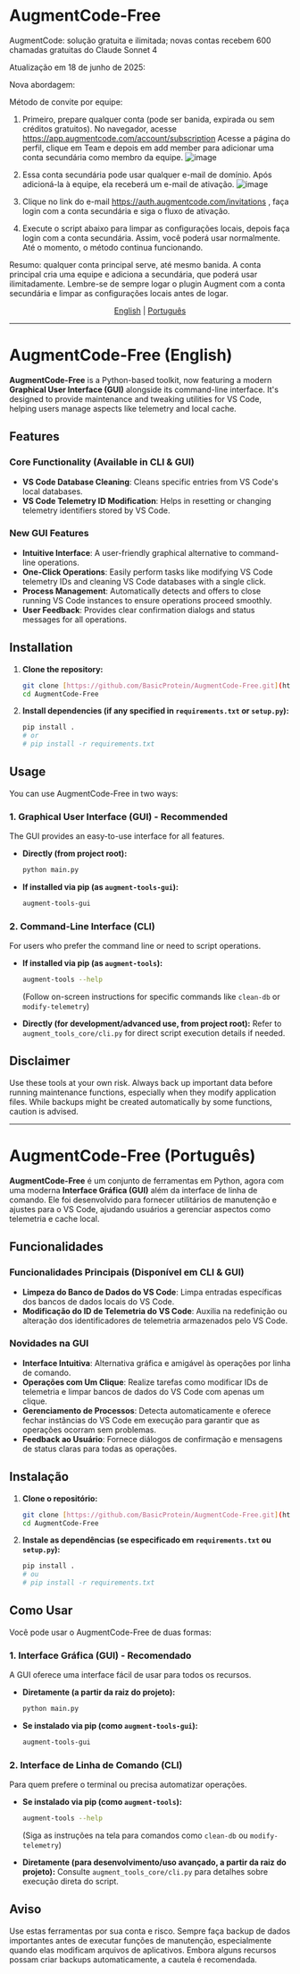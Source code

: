 # AugmentCode-Free
AugmentCode: solução gratuita e ilimitada; novas contas recebem 600 chamadas gratuitas do Claude Sonnet 4


Atualização em 18 de junho de 2025:

Nova abordagem:

Método de convite por equipe:

1. Primeiro, prepare qualquer conta (pode ser banida, expirada ou sem créditos gratuitos). No navegador, acesse https://app.augmentcode.com/account/subscription
Acesse a página do perfil, clique em Team e depois em add member para adicionar uma conta secundária como membro da equipe.
![image](https://github.com/user-attachments/assets/caa0f8dc-d189-476f-bc3f-84ee0037e03b)


2. Essa conta secundária pode usar qualquer e-mail de domínio. Após adicioná-la à equipe, ela receberá um e-mail de ativação.
![image](https://github.com/user-attachments/assets/63117ef9-1e9c-4641-99c1-9d3c9f56f435)


3. Clique no link do e-mail https://auth.augmentcode.com/invitations , faça login com a conta secundária e siga o fluxo de ativação.

4. Execute o script abaixo para limpar as configurações locais, depois faça login com a conta secundária. Assim, você poderá usar normalmente. Até o momento, o método continua funcionando.

Resumo: qualquer conta principal serve, até mesmo banida. A conta principal cria uma equipe e adiciona a secundária, que poderá usar ilimitadamente. Lembre-se de sempre logar o plugin Augment com a conta secundária e limpar as configurações locais antes de logar.

<p align="center">
  <a href="#english">English</a> | <a href="#portugues">Português</a>
</p>

---

<a name="english"></a>

# AugmentCode-Free (English)

**AugmentCode-Free** is a Python-based toolkit, now featuring a modern **Graphical User Interface (GUI)** alongside its command-line interface. It's designed to provide maintenance and tweaking utilities for VS Code, helping users manage aspects like telemetry and local cache.

## Features

### Core Functionality (Available in CLI & GUI)
-   **VS Code Database Cleaning**: Cleans specific entries from VS Code's local databases.
-   **VS Code Telemetry ID Modification**: Helps in resetting or changing telemetry identifiers stored by VS Code.

### New GUI Features
-   **Intuitive Interface**: A user-friendly graphical alternative to command-line operations.
-   **One-Click Operations**: Easily perform tasks like modifying VS Code telemetry IDs and cleaning VS Code databases with a single click.
-   **Process Management**: Automatically detects and offers to close running VS Code instances to ensure operations proceed smoothly.
-   **User Feedback**: Provides clear confirmation dialogs and status messages for all operations.

## Installation

1.  **Clone the repository:**
    ```bash
    git clone [https://github.com/BasicProtein/AugmentCode-Free.git](https://github.com/BasicProtein/AugmentCode-Free.git)
    cd AugmentCode-Free
    ```
2.  **Install dependencies (if any specified in `requirements.txt` or `setup.py`):**
    ```bash
    pip install .
    # or
    # pip install -r requirements.txt
    ```

## Usage

You can use AugmentCode-Free in two ways:

### 1. Graphical User Interface (GUI) - Recommended
The GUI provides an easy-to-use interface for all features.

-   **Directly (from project root):**
    ```bash
    python main.py
    ```

-   **If installed via pip (as `augment-tools-gui`):**
    ```bash
    augment-tools-gui
    ```

### 2. Command-Line Interface (CLI)
For users who prefer the command line or need to script operations.

-   **If installed via pip (as `augment-tools`):**
    ```bash
    augment-tools --help
    ```
    (Follow on-screen instructions for specific commands like `clean-db` or `modify-telemetry`)

-   **Directly (for development/advanced use, from project root):**
    Refer to `augment_tools_core/cli.py` for direct script execution details if needed.

## Disclaimer
Use these tools at your own risk. Always back up important data before running maintenance functions, especially when they modify application files. While backups might be created automatically by some functions, caution is advised.

---

<a name="portugues"></a>

# AugmentCode-Free (Português)

**AugmentCode-Free** é um conjunto de ferramentas em Python, agora com uma moderna **Interface Gráfica (GUI)** além da interface de linha de comando. Ele foi desenvolvido para fornecer utilitários de manutenção e ajustes para o VS Code, ajudando usuários a gerenciar aspectos como telemetria e cache local.

## Funcionalidades

### Funcionalidades Principais (Disponível em CLI & GUI)
-   **Limpeza do Banco de Dados do VS Code**: Limpa entradas específicas dos bancos de dados locais do VS Code.
-   **Modificação do ID de Telemetria do VS Code**: Auxilia na redefinição ou alteração dos identificadores de telemetria armazenados pelo VS Code.

### Novidades na GUI
-   **Interface Intuitiva**: Alternativa gráfica e amigável às operações por linha de comando.
-   **Operações com Um Clique**: Realize tarefas como modificar IDs de telemetria e limpar bancos de dados do VS Code com apenas um clique.
-   **Gerenciamento de Processos**: Detecta automaticamente e oferece fechar instâncias do VS Code em execução para garantir que as operações ocorram sem problemas.
-   **Feedback ao Usuário**: Fornece diálogos de confirmação e mensagens de status claras para todas as operações.

## Instalação

1.  **Clone o repositório:**
    ```bash
    git clone [https://github.com/BasicProtein/AugmentCode-Free.git](https://github.com/BasicProtein/AugmentCode-Free.git)
    cd AugmentCode-Free
    ```
2.  **Instale as dependências (se especificado em `requirements.txt` ou `setup.py`):**
    ```bash
    pip install .
    # ou
    # pip install -r requirements.txt
    ```

## Como Usar

Você pode usar o AugmentCode-Free de duas formas:

### 1. Interface Gráfica (GUI) - Recomendado
A GUI oferece uma interface fácil de usar para todos os recursos.

-   **Diretamente (a partir da raiz do projeto):**
    ```bash
    python main.py
    ```

-   **Se instalado via pip (como `augment-tools-gui`):**
    ```bash
    augment-tools-gui
    ```

### 2. Interface de Linha de Comando (CLI)
Para quem prefere o terminal ou precisa automatizar operações.

-   **Se instalado via pip (como `augment-tools`):**
    ```bash
    augment-tools --help
    ```
    (Siga as instruções na tela para comandos como `clean-db` ou `modify-telemetry`)

-   **Diretamente (para desenvolvimento/uso avançado, a partir da raiz do projeto):**
    Consulte `augment_tools_core/cli.py` para detalhes sobre execução direta do script.

## Aviso
Use estas ferramentas por sua conta e risco. Sempre faça backup de dados importantes antes de executar funções de manutenção, especialmente quando elas modificam arquivos de aplicativos. Embora alguns recursos possam criar backups automaticamente, a cautela é recomendada.
